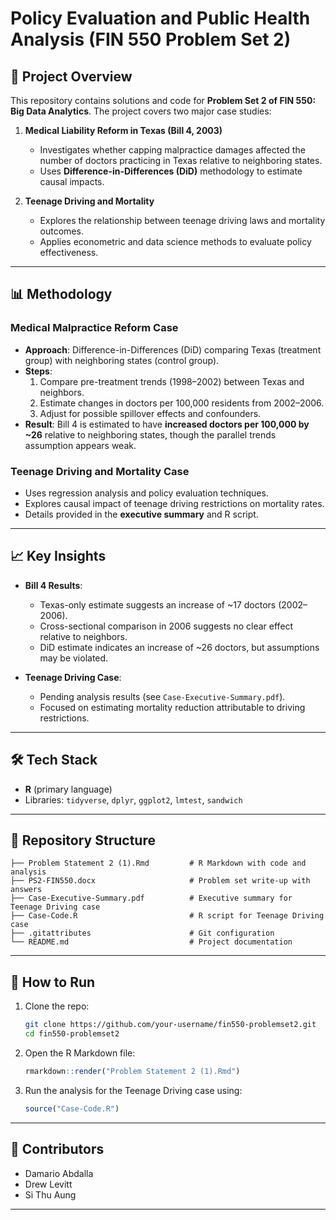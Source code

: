 # Policy Evaluation and Public Health Analysis (FIN 550 Problem Set 2)

## 📌 Project Overview
This repository contains solutions and code for **Problem Set 2 of FIN 550: Big Data Analytics**. The project covers two major case studies:

1. **Medical Liability Reform in Texas (Bill 4, 2003)**  
   - Investigates whether capping malpractice damages affected the number of doctors practicing in Texas relative to neighboring states.  
   - Uses **Difference-in-Differences (DiD)** methodology to estimate causal impacts.  

2. **Teenage Driving and Mortality**  
   - Explores the relationship between teenage driving laws and mortality outcomes.  
   - Applies econometric and data science methods to evaluate policy effectiveness.  

---

## 📊 Methodology

### Medical Malpractice Reform Case
- **Approach**: Difference-in-Differences (DiD) comparing Texas (treatment group) with neighboring states (control group).  
- **Steps**:
  1. Compare pre-treatment trends (1998–2002) between Texas and neighbors.  
  2. Estimate changes in doctors per 100,000 residents from 2002–2006.  
  3. Adjust for possible spillover effects and confounders.  
- **Result**: Bill 4 is estimated to have **increased doctors per 100,000 by ~26** relative to neighboring states, though the parallel trends assumption appears weak.

### Teenage Driving and Mortality Case
- Uses regression analysis and policy evaluation techniques.  
- Explores causal impact of teenage driving restrictions on mortality rates.  
- Details provided in the **executive summary** and R script.

---

## 📈 Key Insights
- **Bill 4 Results**:  
  - Texas-only estimate suggests an increase of ~17 doctors (2002–2006).  
  - Cross-sectional comparison in 2006 suggests no clear effect relative to neighbors.  
  - DiD estimate indicates an increase of ~26 doctors, but assumptions may be violated.  

- **Teenage Driving Case**:  
  - Pending analysis results (see `Case-Executive-Summary.pdf`).  
  - Focused on estimating mortality reduction attributable to driving restrictions.  

---

## 🛠️ Tech Stack
- **R** (primary language)  
- Libraries: `tidyverse`, `dplyr`, `ggplot2`, `lmtest`, `sandwich`  

---

## 📂 Repository Structure
```
├── Problem Statement 2 (1).Rmd         # R Markdown with code and analysis
├── PS2-FIN550.docx                     # Problem set write-up with answers
├── Case-Executive-Summary.pdf          # Executive summary for Teenage Driving case
├── Case-Code.R                         # R script for Teenage Driving case
├── .gitattributes                      # Git configuration
└── README.md                           # Project documentation
```

---

## 🚀 How to Run
1. Clone the repo:
   ```bash
   git clone https://github.com/your-username/fin550-problemset2.git
   cd fin550-problemset2
   ```
2. Open the R Markdown file:
   ```R
   rmarkdown::render("Problem Statement 2 (1).Rmd")
   ```
3. Run the analysis for the Teenage Driving case using:
   ```R
   source("Case-Code.R")
   ```

---

## 🤝 Contributors
- Damario Abdalla  
- Drew Levitt  
- Si Thu Aung  

---
